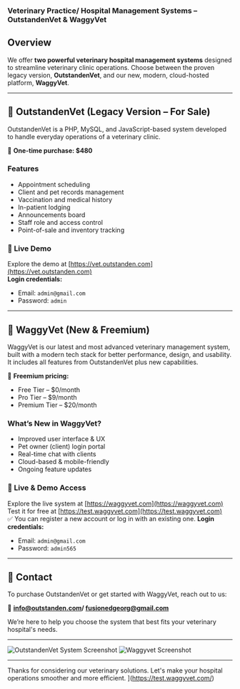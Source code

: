 ### Veterinary Practice/ Hospital Management Systems – OutstandenVet & WaggyVet

## Overview

We offer **two powerful veterinary hospital management systems** designed to streamline veterinary clinic operations. Choose between the proven legacy version, **OutstandenVet**, and our new, modern, cloud-hosted platform, **WaggyVet**.

---

## 🐾 OutstandenVet (Legacy Version – For Sale)

OutstandenVet is a PHP, MySQL, and JavaScript-based system developed to handle everyday operations of a veterinary clinic.

🎯 **One-time purchase: $480**

### Features

- Appointment scheduling  
- Client and pet records management  
- Vaccination and medical history  
- In-patient lodging  
- Announcements board  
- Staff role and access control  
- Point-of-sale and inventory tracking  

### 🔗 Live Demo  
Explore the demo at [https://vet.outstanden.com](https://vet.outstanden.com)  
**Login credentials:**  
- Email: `admin@gmail.com`  
- Password: `admin`

---

## 🐶 WaggyVet (New & Freemium)

WaggyVet is our latest and most advanced veterinary management system, built with a modern tech stack for better performance, design, and usability. It includes all features from OutstandenVet plus new capabilities.

🎉 **Freemium pricing:**  
- Free Tier – $0/month  
- Pro Tier – $9/month  
- Premium Tier – $20/month

### What’s New in WaggyVet?

- Improved user interface & UX  
- Pet owner (client) login portal  
- Real-time chat with clients  
- Cloud-based & mobile-friendly  
- Ongoing feature updates  

### 🔗 Live & Demo Access  
Explore the live system at [https://waggyvet.com](https://waggyvet.com)  
Test it for free at [https://test.waggyvet.com](https://test.waggyvet.com)  
✅ You can register a new account or log in with an existing one.
**Login credentials:**  
- Email: `admin@gmail.com`  
- Password: `admin565`

---

## 💬 Contact

To purchase OutstandenVet or get started with WaggyVet, reach out to us:

📧 **info@outstanden.com/ fusionedgeorg@gmail.com**

We’re here to help you choose the system that best fits your veterinary hospital's needs.

---

![OutstandenVet System Screenshot](https://user-images.githubusercontent.com/113293972/222834778-242d3b61-8736-449f-8610-99a470e75e14.png)
![Waggyvet Screenshot](https://github.com/user-attachments/assets/424ce7d2-97d8-48aa-9bb9-fbba1ee2ffb8)


---

Thanks for considering our veterinary solutions. Let's make your hospital operations smoother and more efficient.
](https://test.waggyvet.com/)
